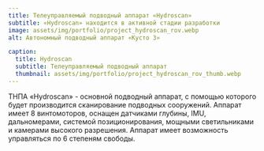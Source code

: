 ```yaml
---
title: Телеуправляемый подводный аппарат «Hydroscan»
subtitle: «Hydroscan» находится в активной стадии разработки
image: assets/img/portfolio/project_hydroscan_rov.webp
alt: Автономный подводный аппарат «Кусто 3»

caption:
  title: Hydroscan
  subtitle: Телеуправляемый подводный аппарат
  thumbnail: assets/img/portfolio/project_hydroscan_rov_thumb.webp
---
```


ТНПА «Hydroscan» - основной подводный аппарат, с помощью которого будет производится сканирование подводных сооружений. Аппарат имеет 8 винтомоторов, оснащен датчиками глубины, IMU, дальномерами, системой позиционирования, мощными светильниками и камерами высокого разрешения. Аппарат имеет возможность управляться по 6 степеням свободы.